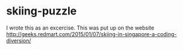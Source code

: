 # skiing-puzzle
I wrote this as an excercise. This was put up on the website http://geeks.redmart.com/2015/01/07/skiing-in-singapore-a-coding-diversion/
